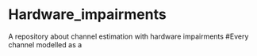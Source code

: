 # Hardware_impairments
A repository about channel estimation with hardware impairments
#Every channel modelled as a 

